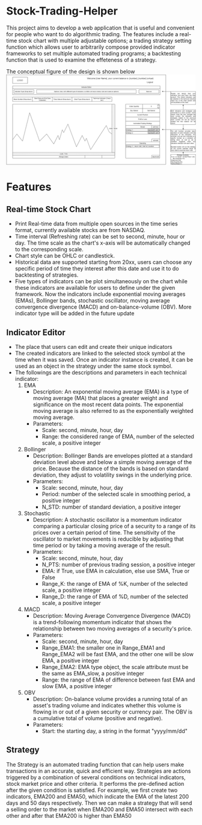 # Stock-Trading-Helper
This project aims to develop a web application that is useful and convenient for people who want to do algorithmic trading. The features include a real-time stock chart with multiple adjustable options; a trading strategy setting function which allows user to arbitrarily compose provided indicator frameworks to set multiple automated trading programs; a backtesting function that is used to examine the effeteness of a strategy.

The conceptual figure of the design is shown below
![image](https://github.com/Jefflin413/Stock-Trading-Helper/blob/master/prototype.png)

# Features
## Real-time Stock Chart
* Print Real-time data from multiple open sources in the time series format, currently available stocks are from NASDAQ.
* Time interval (Refreshing rate) can be set to second, minute, hour or day. The time scale as the chart's x-axis will be automatically changed to the corresponding scale.
* Chart style can be OHLC or candlestick.
* Historical data are supported starting from 20xx, users can choose any specific period of time they interest after this date and use it to do backtesting of strategies.
* Five types of indicators can be plot simultaneously on the chart while these indicators are available for users to define under the given framework. Now the indicators include exponential moving averages (EMAs),  Bollinger bands, stochastic oscillator, moving average convergence divergence (MACD) and on-balance-volume (OBV). More indicator type will be added in the future update

## Indicator Editor
* The place that users can edit and create their unique indicators
* The created indicators are linked to the selected stock symbol at the time when it was saved. Once an indicator instance is created, it can be used as an object in the strategy under the same stock symbol. 
* The followings are the descriptions and parameters in each technical indicator:
  1. EMA
      * Description:
          An exponential moving average (EMA) is a type of moving average (MA) that places a greater weight and significance on the most recent data points. The exponential moving average is also referred to as the exponentially weighted moving average.
      * Parameters: 
         * Scale: second, minute, hour, day
         * Range: the considered range of EMA, number of the selected scale, a positive integer
  2. Bollinger
      * Description:
          Bollinger Bands are envelopes plotted at a standard deviation level above and below a simple moving average of the price. Because the distance of the bands is based on standard deviation, they adjust to volatility swings in the underlying price. 
      * Parameters:
         * Scale: second, minute, hour, day
         * Period: number of the selected scale in smoothing period, a positive integer
         * N_STD: number of standard deviation, a positive integer
  3. Stochastic
      * Description:
          A stochastic oscillator is a momentum indicator comparing a particular closing price of a security to a range of its prices over a certain period of time. The sensitivity of the oscillator to market movements is reducible by adjusting that time period or by taking a moving average of the result.
      * Parameters:
         * Scale: second, minute, hour, day
         * N_PTS: number of previous trading session, a positive integer
         * EMA: if True, use EMA in calculation, else use SMA, True or False
         * Range_K: the range of EMA of %K, number of the selected scale, a positive integer 
         * Range_D: the range of EMA of %D, number of the selected scale, a positive integer
  4. MACD
      * Description:
          Moving Average Convergence Divergence (MACD) is a trend-following momentum indicator that shows the relationship between two moving averages of a security's price. 
      * Parameters:
         * Scale: second, minute, hour, day
         * Range_EMA1: the smaller one in Range_EMA1 and Range_EMA2 will be fast EMA, and the other one will be slow EMA, a positive integer 
         * Range_EMA2: EMA type object, the scale attribute must be the same as EMA_slow, a positive integer
         * Range: the range of EMA of difference between fast EMA and slow EMA, a positive integer        
  5. OBV
      * Description:
          On-balance volume provides a running total of an asset's trading volume and indicates whether this volume is flowing in or out of a given security or currency pair. The OBV is a cumulative total of volume (positive and negative). 
      * Parameters:
         * Start: the starting day, a string in the format "yyyy/mm/dd"

## Strategy
The Strategy is an automated trading function that can help users make transactions in an accurate, quick and efficient way. Strategies are actions triggered by a combination of several conditions on technical indicators, stock market price and other criteria. It performs the pre-defined action after the given condition is satisfied. For example, we first create two indicators, EMA200 and EMA50, which indicate the EMA of the latest 200 days and 50 days respectively. Then we can make a strategy that will send a selling order to the market when EMA200 and EMA50 intersect with each other and after that EMA200 is higher than EMA50           
